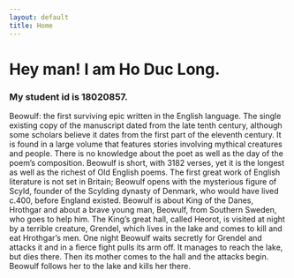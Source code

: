 ```yaml
---
layout: default
title: Home
---
```

<h1>Hey man! I am Ho Duc Long.</h1>
<h3>My student id is 18020857.</h3>
<p>Beowulf:  the  first  surviving  epic  written  in  the  English  language.  The  single existing  copy  of  the  manuscript  dated  from  the  late  tenth  century,  although some scholars believe it dates from the first part of the eleventh century. It is found in a large volume that features stories involving mythical creatures and people. There is no knowledge about the poet as well as the day of the poem’s composition. Beowulf is short, with 3182 verses, yet it is the longest as well as the richest of  Old  English  poems.  The  first  great  work  of  English  literature  is  not  set  in Britain; Beowulf  opens  with  the  mysterious  figure  of  Scyld,  founder  of  the Scylding  dynasty  of  Denmark,  who  would  have  lived  c.400,  before  England existed. Beowulf is about King of the Danes, Hrothgar and about a brave young man, Beowulf, from Southern Sweden, who goes to help him. The King’s great hall, called Heorot, is visited at night by a terrible creature, Grendel, which lives in the  lake  and  comes  to  kill  and  eat  Hrothgar’s  men. One  night  Beowulf  waits secretly  for  Grendel  and  attacks  it  and  in  a  fierce  fight  pulls  its  arm  off.  It manages  to  reach  the  lake,  but  dies  there.  Then  its  mother  comes  to  the  hall and  the  attacks  begin. Beowulf  follows  her  to  the  lake  and  kills  her  there.  </p>

